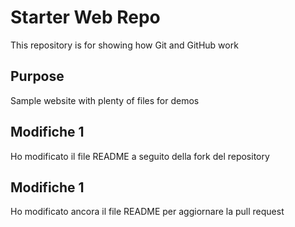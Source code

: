 # Starter Web Repo

This repository is for showing how Git and GitHub work

## Purpose

Sample website with plenty of files for demos

## Modifiche 1

Ho modificato il file README a seguito della fork del repository

## Modifiche 1

Ho modificato ancora il file README per aggiornare la pull request